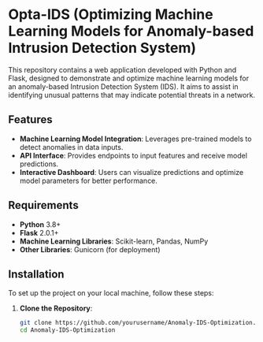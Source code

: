 # Opta-IDS (Optimizing Machine Learning Models for Anomaly-based Intrusion Detection System)

This repository contains a web application developed with Python and Flask, designed to demonstrate and optimize machine learning models for an anomaly-based Intrusion Detection System (IDS). It aims to assist in identifying unusual patterns that may indicate potential threats in a network.

## Features

- **Machine Learning Model Integration**: Leverages pre-trained models to detect anomalies in data inputs.
- **API Interface**: Provides endpoints to input features and receive model predictions.
- **Interactive Dashboard**: Users can visualize predictions and optimize model parameters for better performance.

## Requirements

- **Python** 3.8+
- **Flask** 2.0.1+
- **Machine Learning Libraries**: Scikit-learn, Pandas, NumPy
- **Other Libraries**: Gunicorn (for deployment)

## Installation

To set up the project on your local machine, follow these steps:

1. **Clone the Repository**:
   ```bash
   git clone https://github.com/yourusername/Anomaly-IDS-Optimization.git
   cd Anomaly-IDS-Optimization
  ```
